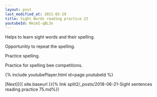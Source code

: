 ```yaml
---
layout: post
last_modified_at: 2021-03-29
title: Sight Words reading practice 23
youtubeId: NkzmI-qBL3o
---
```

 
 
Helps to learn sight words and their spelling.

Opportunitiy to repeat the spelling. 

Practice spelling. 
 
Practice for spelling bee competitions. 
 
{% include youtubePlayer.html id=page.youtubeId %}
 
 

[Next]({{ site.baseurl }}{% link  split2/_posts/2018-06-21-Sight sentences reading practice 75.md%})
 
